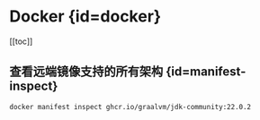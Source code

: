 # Docker {id=docker}

[[toc]]

## 查看远端镜像支持的所有架构 {id=manifest-inspect}

```shell
docker manifest inspect ghcr.io/graalvm/jdk-community:22.0.2
```
